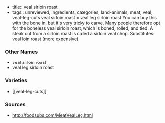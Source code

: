 - title:: veal sirloin roast
- tags:: unreviewed, ingredients, categories, land-animals, meat, veal, veal-leg-cuts
veal sirloin roast = veal leg sirloin roast You can buy this with the bone in, but it's very tricky to carve. Many people therefore opt for the boneless veal sirloin roast, which is boned, rolled, and tied. A steak cut from a sirloin roast is called a sirloin veal chop. Substitutes: veal loin roast (more expensive)

### Other Names

* veal sirloin roast
* veal leg sirloin roast

### Varieties

* [[veal-leg-cuts]]

### Sources
* http://foodsubs.com/MeatVealLeg.html

